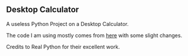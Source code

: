 ## Desktop Calculator

A useless Python Project on a Desktop Calculator.

The code I am using mostly comes from [here](https://realpython.com/python-pyqt-gui-calculator/) with some slight changes.

Credits to Real Python for their excellent work.